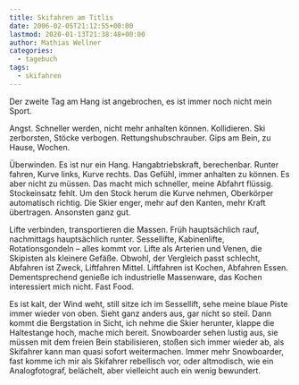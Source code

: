 ```yaml
---
title: Skifahren am Titlis
date: 2006-02-05T21:12:55+00:00
lastmod: 2020-01-13T21:38:48+00:00
author: Mathias Wellner
categories:
  - tagebuch
tags:
  - skifahren
---
```

Der zweite Tag am Hang ist angebrochen, es ist immer noch nicht mein Sport.
<!--more-->

Angst. Schneller werden, nicht mehr anhalten können. Kollidieren. Ski zerborsten, Stöcke verbogen. Rettungshubschrauber. Gips am Bein, zu Hause, Wochen.

Überwinden. Es ist nur ein Hang. Hangabtriebskraft, berechenbar. Runter fahren, Kurve links, Kurve rechts. Das Gefühl, immer anhalten zu können. Es aber nicht zu müssen. Das macht mich schneller, meine Abfahrt flüssig. Stockeinsatz fehlt. Um den Stock herum die Kurve nehmen, Oberkörper automatisch richtig. Die Skier enger, mehr auf den Kanten, mehr Kraft übertragen. Ansonsten ganz gut.

Lifte verbinden, transportieren die Massen. Früh hauptsächlich rauf, nachmittags hauptsächlich runter. Sessellifte, Kabinenlifte, Rotationsgondeln &#8211; alles kommt vor. Lifte als Arterien und Venen, die Skipisten als kleinere Gefäße. Obwohl, der Vergleich passt schlecht, Abfahren ist Zweck, Liftfahren Mittel. Liftfahren ist Kochen, Abfahren Essen. Dementsprechend genieße ich industrielle Massenware, das Kochen interessiert mich nicht. Fast Food.

Es ist kalt, der Wind weht, still sitze ich im Sessellift, sehe meine blaue Piste immer wieder von oben. Sieht ganz anders aus, gar nicht so steil. Dann kommt die Bergstation in Sicht, ich nehme die Skier herunter, klappe die Haltestange hoch, mache mich bereit. Snowboarder sehen lustig aus, sie müssen mit dem freien Bein stabilisieren, stoßen sich immer wieder ab, als Skifahrer kann man quasi sofort weitermachen. Immer mehr Snowboarder, fast komme ich mir als Skifahrer rebellisch vor, oder altmodisch, wie ein Analogfotograf, belächelt, aber vielleicht auch ein wenig bewundert.